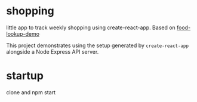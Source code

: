 # shopping

little app to track weekly shopping using create-react-app. Based on [food-lookup-demo](https://github.com/fullstackreact/food-lookup-demo)

This project demonstrates using the setup generated by `create-react-app` alongside a Node Express API server.

# startup
clone and npm start
